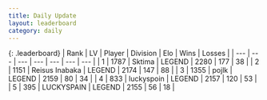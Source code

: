 ```yaml
---
title: Daily Update
layout: leaderboard
category: daily
---
```


{: .leaderboard}
| Rank | LV | Player | Division | Elo | Wins | Losses |
| --- | --- | --- | --- | --- | --- | --- |
| <span data-change="0">1</span> | 1787 | <span title="ID: 353063">Sktima</span> | LEGEND | <span data-change="0">2280</span> | <span data-change="0">177</span> | <span data-change="0">38</span> |
| <span data-change="2">2</span> | 1151 | <span title="ID: 451068">Reisus Inabaka</span> | LEGEND | <span data-change="3">2174</span> | <span data-change="1">147</span> | <span data-change="0">88</span> |
| <span data-change="8">3</span> | 1355 | <span title="ID: 4783">pojlk</span> | LEGEND | <span data-change="30">2159</span> | <span data-change="6">80</span> | <span data-change="2">34</span> |
| <span data-change="4">4</span> | 833 | <span title="ID: 512212">luckyspoin</span> | LEGEND | <span data-change="13">2157</span> | <span data-change="6">120</span> | <span data-change="3">53</span> |
| <span data-change="1">5</span> | 395 | <span title="ID: 623829">LUCKYSPAIN</span> | LEGEND | <span data-change="0">2155</span> | <span data-change="0">56</span> | <span data-change="0">18</span> |